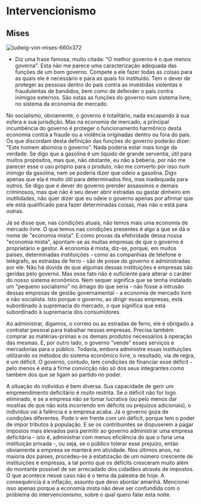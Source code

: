 # Intervencionismo 

## Mises

![ludwig-von-mises-660x372](https://user-images.githubusercontent.com/45864414/90201896-8d22b280-ddb2-11ea-8519-93a8cbac8d8c.jpg)

* Diz uma frase famosa, muito citada: "O melhor governo é o que menos governa". Esta não me parece uma caracterização adequada das funções de um bom governo.  Compete a ele fazer todas as coisas para as quais ele é necessário e para as quais foi instituído.  Tem o dever de proteger as pessoas dentro do país contra as investidas violentas e fraudulentas de bandidos, bem como de defender o país contra inimigos externos.  São estas as funções do governo num sistema livre, no sistema da economia de mercado.

No socialismo, obviamente, o governo é totalitário, nada escapando à sua esfera e sua jurisdição.  Mas na economia de mercado, a principal incumbência do governo é proteger o funcionamento harmônico desta economia contra a fraude ou a violência originadas dentro ou fora do país.  Os que discordam desta definição das funções do governo poderão dizer: "Este homem abomina o governo". Nada poderia estar mais longe da verdade.  Se digo que a gasolina é um liquido de grande serventia, útil para muitos propósitos, mas que, não obstante, eu não a beberia, por não me parecer esse o uso próprio para o produto, não me converto por isso num inimigo da gasolina, nem se poderia dizer que odeio a gasolina.  Digo apenas que ela é muito útil para determinados fins, mas inadequada para outros.  Se digo que é dever do governo prender assassinos e demais criminosos, mas que não é seu dever abrir estradas ou gastar dinheiro em inutilidades, não quer dizer que eu odeie o governo apenas por afirmar que ele está qualificado para fazer determinadas coisas, mas não o está para outras.

Já se disse que, nas condições atuais, não temos mais uma economia de mercado livre.  O que temos nas condições presentes é algo a que se dá o nome de "economia mista".  E como provas da efetividade dessa nossa "economia mista", apontam-se as muitas empresas de que o governo é proprietário e gestor.  A economia é mista, diz-se, porque, em muitos países, determinadas instituições - como as companhias de telefone e telégrafo, as estradas de ferro - são de posse do governo e administradas por ele.  Não há dúvida de que algumas dessas instituições e empresas são geridas pelo governo.  Mas esse fato não é suficiente para alterar o caráter do nosso sistema econômico.  Nem sequer significa que se tenha instalado um "pequeno socialismo" no âmago do que seria - não fosse a intrusão dessas empresas de gestão governamental - a economia de mercado livre e não socialista.  Isto porque o governo, ao dirigir essas empresas, está subordinado à supremacia do mercado, o que significa que está subordinado à supremacia dos consumidores. 

Ao administrar, digamos, o correio ou as estradas de ferro, ele é obrigado a contratar pessoal para trabalhar nessas empresas.  Precisa também comprar as matérias-primas e os demais produtos necessários à operação das mesmas.  E, por outro lado, o governo "vende" esses serviços e mercadorias para o público.  Todavia, embora administre essas instituições utilizando os métodos do sistema econômico livre, o resultado, via de regra, é um déficit.  O governo, contudo, tem condições de financiar esse déficit - pelo menos é esta a firme convicção não só dos seus integrantes como também dos que se ligam ao partido no poder.

A situação do indivíduo é bem diversa.  Sua capacidade de gerir um empreendimento deficitário é muito restrita.  Se o déficit não for logo eliminado, e se a empresa não se tomar lucrativa (ou pelo menos dar mostras de que não está incorrendo em déficits ou prejuízos adicionais), o indivíduo vai à falência e a empresa acaba.  Já o governo goza de condições diferentes.  Pode ir em frente com um déficit, porque tem o poder de impor tributos à população.  E se os contribuintes se dispuserem a pagar impostos mais elevados para permitir ao governo administrar uma empresa deficitária - isto é, administrar com menos eficiência do que o faria uma instituição privada -, ou seja, se o público tolerar esse prejuízo, então obviamente a empresa se manterá em atividade.  Nos últimos anos, na maioria dos países, procedeu-se à estatização de um número crescente de instituições e empresas, a tal ponto que os déficits cresceram muito além do montante possível de ser arrecadado dos cidadãos através de impostos.  O que acontece nesse caso não é o tema da palestra de hoje.  A consequência é a inflação, assunto que devo abordar amanhã.  Mencionei isso apenas porque a economia mista não deve ser confundida com o problema do intervencionismo, sobre o qual quero falar esta noite. 
